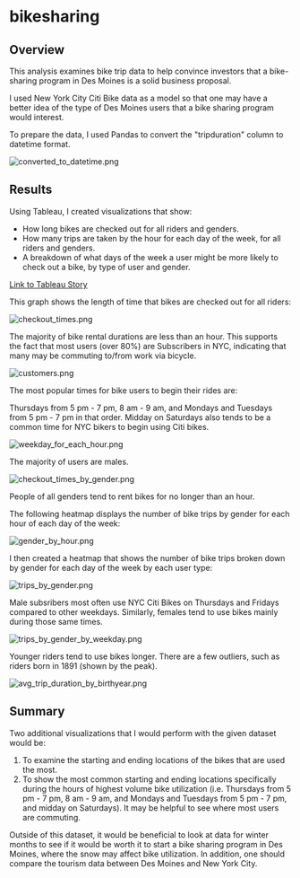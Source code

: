 # bikesharing

## Overview

This analysis examines bike trip data to help convince investors that a bike-sharing program in Des Moines is a solid business proposal. 

I used New York City Citi Bike data as a model so that one may have a better idea of the type of Des Moines users that a bike sharing program would interest.

To prepare the data, I used Pandas to convert the "tripduration" column to datetime format.

![converted_to_datetime.png](https://github.com/stephperillo/bikesharing/blob/main/Resources/converted_to_datetime.png)

## Results

Using Tableau, I created visualizations that show:

- How long bikes are checked out for all riders and genders.
- How many trips are taken by the hour for each day of the week, for all riders and genders.
- A breakdown of what days of the week a user might be more likely to check out a bike, by type of user and gender.

[Link to Tableau Story](https://public.tableau.com/views/dashboard_16559352930370/NYCCitiBikeStory?:language=en-US&:display_count=n&:origin=viz_share_link)

This graph shows the length of time that bikes are checked out for all riders:

![checkout_times.png](https://github.com/stephperillo/bikesharing/blob/main/Resources/checkout_times.png)

The majority of bike rental durations are less than an hour. This supports the fact that most users (over 80%) are Subscribers in NYC, indicating that many may be commuting to/from work via bicycle. 

![customers.png](https://github.com/stephperillo/bikesharing/blob/main/Resources/customers.png)

The most popular times for bike users to begin their rides are: 

Thursdays from 5 pm - 7 pm, 8 am - 9 am, and Mondays and Tuesdays from 5 pm - 7 pm in that order. Midday on Saturdays also tends to be a common time for NYC bikers to begin using Citi bikes.

![weekday_for_each_hour.png](https://github.com/stephperillo/bikesharing/blob/main/Resources/weekday_for_each_hour.png) 

The majority of users are males.

![checkout_times_by_gender.png](https://github.com/stephperillo/bikesharing/blob/main/Resources/checkout_times_by_gender.png)

People of all genders tend to rent bikes for no longer than an hour.

The following heatmap displays the number of bike trips by gender for each hour of each day of the week:

![gender_by_hour.png](https://github.com/stephperillo/bikesharing/blob/main/Resources/gender_by_hour.png)

I then created a heatmap that shows the number of bike trips broken down by gender for each day of the week by each user type:

![trips_by_gender.png](https://github.com/stephperillo/bikesharing/blob/main/Resources/trips_by_gender.png)

Male subsribers most often use NYC Citi Bikes on Thursdays and Fridays compared to other weekdays. Similarly, females tend to use bikes mainly during those same times.

![trips_by_gender_by_weekday.png](https://github.com/stephperillo/bikesharing/blob/main/Resources/trips_by_gender_by_weekday.png)

Younger riders tend to use bikes longer. There are a few outliers, such as riders born in 1891 (shown by the peak).

![avg_trip_duration_by_birthyear.png](https://github.com/stephperillo/bikesharing/blob/main/Resources/avg_trip_duration_by_birthyear.png)

## Summary

Two additional visualizations that I would perform with the given dataset would be:
1. To examine the starting and ending locations of the bikes that are used the most. 
2. To show the most common starting and ending locations specifically during the hours of highest volume bike utilization (i.e. Thursdays from 5 pm - 7 pm, 8 am - 9 am, and Mondays and Tuesdays from 5 pm - 7 pm, and midday on Saturdays). It may be helpful to see where most users are commuting.

Outside of this dataset, it would be beneficial to look at data for winter months to see if it would be worth it to start a bike sharing program in Des Moines, where the snow may affect bike utilization. In addition, one should compare the tourism data between Des Moines and New York City.
